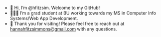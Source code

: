 - 👋 Hi, I’m @hfitzsim. Welcome to my GitHub!
- 👩🏻‍💻 I’m a grad student at BU working towards my MS in Computer Info Systems/Web App Development. 
- 💞️ Thank you for visiting! Please feel free to reach out at hannahfitzsimmons@gmail.com with any questions. 

<!---
hfitzsim/hfitzsim is a ✨ special ✨ repository because its `README.md` (this file) appears on your GitHub profile.
You can click the Preview link to take a look at your changes.
--->
